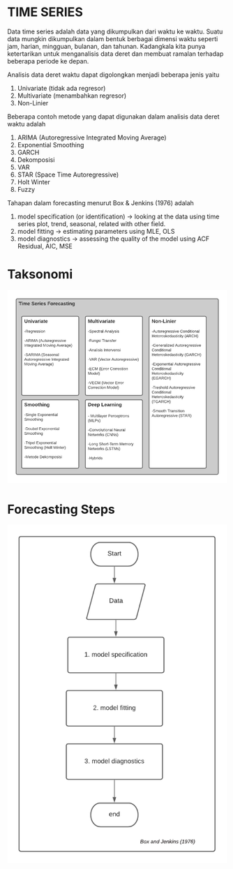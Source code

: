 # TIME SERIES

Data time series adalah data yang dikumpulkan dari waktu ke waktu. Suatu data mungkin dikumpulkan dalam bentuk berbagai dimensi waktu seperti jam, harian, mingguan, bulanan, dan tahunan. Kadangkala kita punya ketertarikan untuk menganalisis data deret dan membuat ramalan terhadap beberapa periode ke depan.

Analisis data deret waktu dapat digolongkan menjadi beberapa jenis yaitu
1. Univariate (tidak ada regresor)
2. Multivariate (menambahkan regresor)
3. Non-Linier 

Beberapa contoh metode yang dapat digunakan dalam analisis data deret waktu adalah
1. ARIMA (Autoregressive Integrated Moving Average)
2. Exponential Smoothing 
3. GARCH
4. Dekomposisi
5. VAR
6. STAR (Space Time Autoregressive)
7. Holt Winter
8. Fuzzy 

Tahapan dalam forecasting menurut Box & Jenkins (1976) adalah
1. model specification (or identification) -> looking at the data using time series plot, trend, seasonal, related with other field.
2. model fitting -> estimating parameters using MLE, OLS
3. model diagnostics ->  assessing the quality of the model using ACF Residual, AIC, MSE

# Taksonomi
![](images/classify.png)

# Forecasting Steps
![](images/flow.png)


